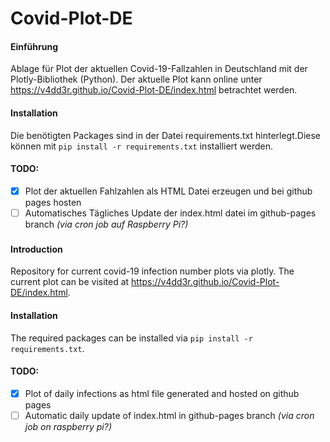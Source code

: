 # Covid-Plot-DE
#### Einführung
Ablage für Plot der aktuellen Covid-19-Fallzahlen in Deutschland mit der Plotly-Bibliothek (Python).
Der aktuelle Plot kann online unter https://v4dd3r.github.io/Covid-Plot-DE/index.html betrachtet werden.
#### Installation
Die benötigten Packages sind in der Datei requirements.txt hinterlegt.Diese können mit `pip install -r requirements.txt`
installiert werden.
#### TODO:
- [x] Plot der aktuellen Fahlzahlen als HTML Datei erzeugen und bei github pages hosten
- [ ] Automatisches Tägliches Update der index.html datei im github-pages branch *(via cron job auf Raspberry Pi?)*
### 
#### Introduction
Repository for current covid-19 infection number plots via plotly. The current plot can be visited at 
https://v4dd3r.github.io/Covid-Plot-DE/index.html. 
#### Installation
The required packages can be installed via `pip install -r 
requirements.txt`.
#### TODO:
- [x] Plot of daily infections as html file generated and hosted on github pages
- [ ] Automatic daily update of index.html in github-pages branch *(via cron job on raspberry pi?)*
